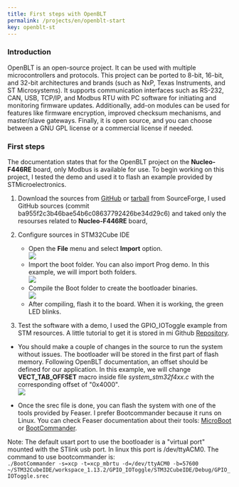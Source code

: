 ```yaml
---
title: First steps with OpenBLT
permalink: /projects/en/openblt-start
key: openblt-st
---
```

### Introduction
OpenBLT is an open-source project. It can be used with multiple microcontrollers and protocols. This project can be ported to 8-bit, 16-bit, and 32-bit architectures and brands (such as NxP, Texas Instruments, and ST Microsystems). It supports communication interfaces such as RS-232, CAN, USB, TCP/IP, and Modbus RTU with PC software for initiating and monitoring firmware updates. Additionally, add-on modules can be used for features like firmware encryption, improved checksum mechanisms, and master/slave gateways. Finally, it is open source, and you can choose between a GNU GPL license or a commercial license if needed.

### First steps   
  The documentation states that for the OpenBLT project on the **Nucleo-F446RE** board, only Modbus is available for use. To begin working on this project, I tested the demo and used it to flash an example provided by STMicroelectronics.
    
   1. Download the sources from [GitHub](https://github.com/feaser/openblt) or [tarball](https://www.feaser.com/openblt/doku.php?id=download) from SourceForge, I used GitHub sources (commit ba955f2c3b46bae54b6c08637792426be34d29c6) and taked only the resourses related to **Nucleo-F446RE** board,

   2. Configure sources in STM32Cube IDE  
      - Open the **File** menu and select **Import** option.   
      ![](https://raw.githubusercontent.com/razielgdn/risingembeddedmx/site/assets/images/openblt/01ImportProject.png)   
      - Import the boot folder. You can also import Prog demo. In this example, we will import both folders.  
      ![](https://raw.githubusercontent.com/razielgdn/risingembeddedmx/site/assets/images/openblt/02ImportProject.png)   
      - Compile the Boot folder to create the bootloader binaries.  
      ![](https://raw.githubusercontent.com/razielgdn/risingembeddedmx/site/assets/images/openblt/03ImportProject.png)   
      - After compiling, flash it to the board. When it is working, the green LED blinks.  

   3. Test the software with a demo, I used the GPIO_IOToggle example from STM resources. A little tutorial to get it is stored in mi Github [Repository](https://github.com/razielgdn/customNucleoF4-OpenBLT/blob/Nucleo-F446RE/doc/exampleimport.md).   
   - You should make a couple of changes in the source to run the system without issues. The bootloader will be stored in the first part of flash memory. Following OpenBLT documentation, an offset should be defined for our application. In this example, we will change  **VECT_TAB_OFFSET** macro inside file *system_stm32f4xx.c* with the corresponding offset of "0x4000".    
   ![](https://raw.githubusercontent.com/razielgdn/risingembeddedmx/site/assets/images/openblt/04ImportProject.png)

   - Once the srec file is done, you can flash the system with one of the tools provided by Feaser. I prefer Bootcommander because it runs on Linux. You can check Feaser documentation about their tools: [MicroBoot](https://www.feaser.com/openblt/doku.php?id=manual:microboot) or [BootCommander](https://www.feaser.com/openblt/doku.php?id=manual:bootcommander).

   Note: The default usart port to use the bootloader is a "virtual port" mounted with the STlink usb port. In linux this port is /dev/ttyACM0. 
   The command to use bootcommander is:      
   `./BootCommander -s=xcp -t=xcp_mbrtu -d=/dev/ttyACM0 -b=57600 ~/STM32CubeIDE/workspace_1.13.2/GPIO_IOToggle/STM32CubeIDE/Debug/GPIO_IOToggle.srec`

